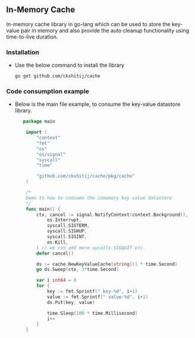 ## In-Memory Cache

In-memory cache library in go-lang which can be used to store the key-value pair in memory and also provide the auto cleanup functionality using time-to-live duration.

### Installation

- Use the below command to install the library
    ```sh
    go get github.com/ckshitij/cache
    ```

### Code consumption example

- Below is the main file example, to consume the key-value datastore library.

    ```go
       package main

        import (
            "context"
            "fmt"
            "os"
            "os/signal"
            "syscall"
            "time"

            "github.com/ckshitij/cache/pkg/cache"
        )

        /*
        Demo to how to consume the inmemory key value datastore
        */
        func main() {
            ctx, cancel := signal.NotifyContext(context.Background(),
                os.Interrupt,
                syscall.SIGTERM,
                syscall.SIGHUP,
                syscall.SIGINT,
                os.Kill,
            ) // we can add more sycalls.SIGQUIT etc.
            defer cancel()

            ds := cache.NewKeyValueCache[string](1 * time.Second)
            go ds.Sweep(ctx, 3*time.Second)

            var i int64 = 0
            for {
                key := fmt.Sprintf(" key-%d", i+1)
                value := fmt.Sprintf(" value-%d", i+1)
                ds.Put(key, value)

                time.Sleep(100 * time.Millisecond)
                i++
            }
        }

    ```

